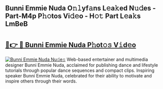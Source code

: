 ## Bunni Emmie Nuda O𝚗𝚕yf𝚊ns L𝚎a𝚔ed N𝚞𝚍es - Part-M4p P𝚑𝚘tos Vi𝚍𝚎o - H𝚘𝚝 Part L𝚎a𝚔s LmBeB

# <h2><a href="http://kfcdekp.oniu.top/?m=Bunni+Emmie+Nuda">🔗👉 🔴 Bunni Emmie Nuda P𝚑ot𝚘𝚜 V𝚒d𝚎o</a></h2>

[![Bunni Emmie Nuda Nu𝚍e𝚜](https://i.imgur.com/0qMVB7G.gif)](http://kfcdekp.oniu.top/?m=Bunni+Emmie+Nuda)
Web-based entertainer and multimedia designer Bunni Emmie Nuda, acclaimed for publishing dance and lifestyle tutorials through popular dance sequences and compact clips. Inspiring speaker Bunni Emmie Nuda, celebrated for their ability to motivate and inspire others through their words.  
